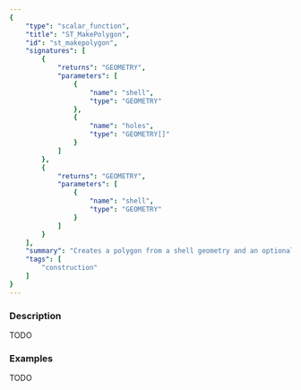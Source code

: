 ```yaml
---
{
    "type": "scalar_function",
    "title": "ST_MakePolygon",
    "id": "st_makepolygon",
    "signatures": [
        {
            "returns": "GEOMETRY",
            "parameters": [
                {
                    "name": "shell",
                    "type": "GEOMETRY"
                },
                {
                    "name": "holes",
                    "type": "GEOMETRY[]"
                }
            ]
        },
        {
            "returns": "GEOMETRY",
            "parameters": [
                {
                    "name": "shell",
                    "type": "GEOMETRY"
                }
            ]
        }
    ],
    "summary": "Creates a polygon from a shell geometry and an optional set of holes",
    "tags": [
        "construction"
    ]
}
---
```


### Description

TODO

### Examples

TODO

